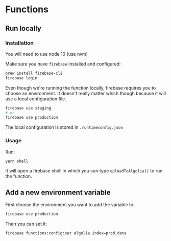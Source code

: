 # Functions

## Run locally

### Installation

You will need to use node 10 (use nvm)

Make sure you have `firebase` installed and configured:

```sh
brew install firebase-cli
firebase login
```

Even though we're running the function locally, firebase requires you to choose an environment. It doesn't really matter which though because it will use a local configuration file.

```sh
firebase use staging
# or
firebase use production
```

The local configuration is stored in `.runtimeconfig.json`

### Usage

Run:

```sh
yarn shell
```

It will open a firebase shell in which you can type `uploadToAlgolia()` to run the function.

## Add a new environment variable

First choose the environment you want to add the variable to:

```sh
firebase use production
```

Then you can set it:

```sh
firebase functions:config:set algolia.index=prod_data
```
